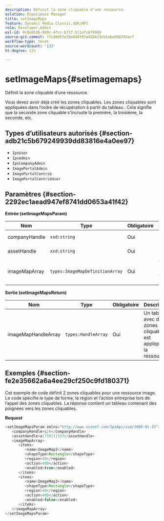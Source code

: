```yaml
---
description: Définit la zone cliquable d’une ressource.
solution: Experience Manager
title: setImageMaps
feature: Dynamic Media Classic,SDK/API
role: Developer,Admin
exl-id: 0c8e6536-0b9c-4fcc-b71f-511afc670089
source-git-commit: 77c88d5fe20e048f6fad2bb23cb1abe090793acf
workflow-type: tm+mt
source-wordcount: '133'
ht-degree: 11%

---
```


# setImageMaps{#setimagemaps}

Définit la zone cliquable d’une ressource.

Vous devez avoir déjà créé les zones cliquables. Les zones cliquables sont appliquées dans l’ordre de récupération à partir du tableau . Cela signifie que la seconde zone cliquable s’incruste la première, la troisième, la seconde, etc.

## Types d’utilisateurs autorisés {#section-adb21c5b679249939dd83816e4a0ee97}

* `IpsUser`
* `IpsAdmin`
* `IpsCompanyAdmin`
* `ImagePortalAdmin`
* `ImagePortalContrib`
* `ImagePortalContribUser`

## Paramètres {#section-2292ec1aead947ef8741dd0653a41f42}

**Entrée (setImageMapsParam)**

| Nom | Type | Obligatoire | Description |
|---|---|---|---|
| companyHandle | `xsd:string` | Oui | Poignée de la société. |
| assetHandle | `xsd:string` | Oui | Poignée de ressource. |
| imageMapArray | `types:ImageMapDefinitionArray` | Oui | Tableau de zones cliquables prédéfinies. |

**Sortie (setImageMapsReturn)**

| Nom | Type | Obligatoire | Description |
|---|---|---|---|
| imageMapHandleArray | `types:HandleArray` | Oui | Un tableau avec des zones cliquables est appliqué à la ressource. |

## Exemples {#section-fe2e35662a6a4ee29cf250c9fd180371}

Cet exemple de code définit 2 zones cliquables pour une ressource image. Le code spécifie le type de forme, la région et l’action entreprise lors de l’appel des zones cliquables. La réponse contient un tableau contenant des poignées vers les zones cliquables.

**Request**

```java
<setImageMapsParam xmlns="http://www.scene7.com/IpsApi/xsd/2008-01-15">
   <companyHandle>c|6</companyHandle>
   <assetHandle>a|739|1|537</assetHandle>
   <imageMapArray>
      <items>
         <name>ImageMap2</name>
         <shapeType>Rectangle</shapeType>
         <region>40</region>
         <action>400</action>
         <enabled>true</enabled>
      </items>
      <items>
         <name>ImageMap3</name>
         <shapeType>Rectangle</shapeType>
         <region>40</region>
         <action>400</action>
         <enabled>false</enabled>
      </items>
   </imageMapArray>
</setImageMapsParam>
```
